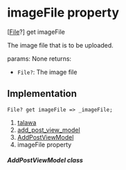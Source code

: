 
<div>

# imageFile property

</div>



[[File](https://api.flutter.dev/flutter/dart-io/File-class.html)?]
get imageFile



The image file that is to be uploaded.

params: None returns:

-   `File?`: The image file



## Implementation

``` language-dart
File? get imageFile => _imageFile;
```








1.  [talawa](../../index.md)
2.  [add_post_view_model](../../view_model_after_auth_view_models_add_post_view_models_add_post_view_model/)
3.  [AddPostViewModel](../../view_model_after_auth_view_models_add_post_view_models_add_post_view_model/AddPostViewModel-class.md)
4.  imageFile property

##### AddPostViewModel class








